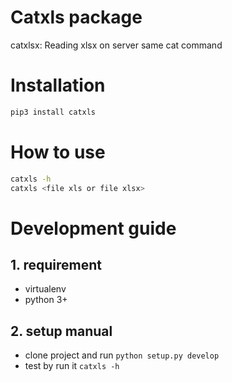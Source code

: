# Catxls package
catxlsx: Reading xlsx on server same cat command
# Installation

```bash
pip3 install catxls
```
# How to use

```bash
catxls -h
catxls <file xls or file xlsx>
```
# Development guide
## 1. requirement
- virtualenv
- python 3+

## 2. setup manual
- clone project and run `python setup.py develop`
- test by run it `catxls -h`


